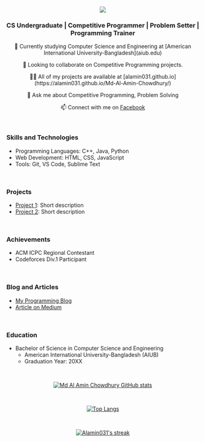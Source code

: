 <h1 align="center">
  <a href="https://git.io/typing-svg">
    <img src="https://readme-typing-svg.herokuapp.com/?lines=I'm+Md+Al+Amin;Chowdhury;&center=true&size=30">
  </a>
</h1>

<h3 align="center">CS Undergraduate | Competitive Programmer | Problem Setter | Programming Trainer</h3>

<p align="center">
  🌱 Currently studying Computer Science and Engineering at [American International University-Bangladesh](aiub.edu)
</p>

<p align="center">
  👯 Looking to collaborate on Competitive Programming projects.
</p>

<p align="center">
  👨‍💻 All of my projects are available at [alamin031.github.io](https://alamin031.github.io/Md-Al-Amin-Chowdhury/)
</p>

<p align="center">
  💬 Ask me about Competitive Programming, Problem Solving
</p>

<p align="center">
  📫 Connect with me on <a href="https://www.facebook.com/Al.Amin.Chowdhury09/">Facebook</a>
</p>

<br>

### Skills and Technologies

- Programming Languages: C++, Java, Python
- Web Development: HTML, CSS, JavaScript
- Tools: Git, VS Code, Sublime Text

<br>

### Projects

- [Project 1](link-to-project-1): Short description
- [Project 2](link-to-project-2): Short description

<br>

### Achievements

- ACM ICPC Regional Contestant
- Codeforces Div.1 Participant

<br>

### Blog and Articles

- [My Programming Blog](link-to-blog)
- [Article on Medium](link-to-article)

<br>

### Education

- Bachelor of Science in Computer Science and Engineering
  - American International University-Bangladesh (AIUB)
  - Graduation Year: 20XX

<br>

<div align="center">

  [![Md Al Amin Chowdhury GitHub stats](https://github-readme-stats.vercel.app/api/?username=Alamin031&show_icons=true&title_color=fff&icon_color=79ff97&text_color=9f9f9f&bg_color=151515)](https://github.com/Alamin031)

</div>

<br>

<div align="center">

  [![Top Langs](https://github-readme-stats.vercel.app/api/top-langs/?username=Alamin031&layout=compact&bg_color=151515&text_color=ffffff&card_width=445&title_color=fff)](https://github.com/Alamin031/github-readme-stats)

</div>

<br>

<p align="center">
  <a href="https://github.com/Alamin031/github-readme-streak-stats">
    <img title="🔥 Get streak stats for your profile at git.io/streak-stats" alt="Alamin031's streak" src="https://github-readme-streak-stats.herokuapp.com/?user=Alamin031&theme=black-ice&hide_border=true&stroke=0000&background=060A0CD0"/>
  </a>
</p>

